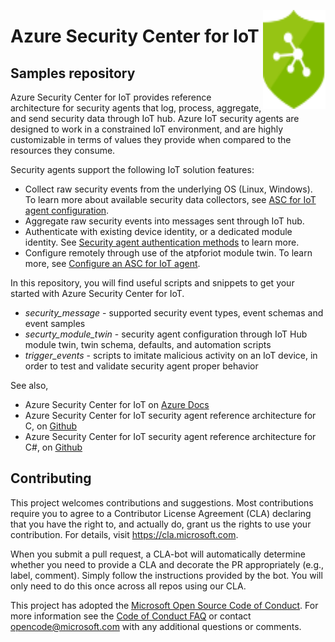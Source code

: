 <img src="logo/logo.svg" align="right"
     title="Azure Security Center for IoT" width="100" height="158">
    
# Azure Security Center for IoT

## Samples repository

Azure Security Center for IoT provides reference architecture for security agents that log, process, aggregate, and send security data through IoT hub.
Azure IoT security agents are designed to work in a constrained IoT environment, and are highly customizable in terms of values they provide when compared to the resources they consume.

Security agents support the following IoT solution features:
- Collect raw security events from the underlying OS (Linux, Windows). To learn more about available security data collectors, see [ASC for IoT agent configuration](https://aka.ms/iot-security-docs-config).
- Aggregate raw security events into messages sent through IoT hub.
- Authenticate with existing device identity, or a dedicated module identity. See [Security agent authentication methods](https://aka.ms/iot-security-docs-auth) to learn more.
- Configure remotely through use of the atpforiot module twin. To learn more, see [Configure an ASC for IoT agent](https://aka.ms/iot-security-docs-config).

In this repository, you will find useful scripts and snippets to get your started with Azure Security Center for IoT.

- _security_message_ - supported security event types, event schemas and event samples
- _securty_module_twin_ - security agent configuration through IoT Hub module twin, twin schema, defaults, and automation scripts
- _trigger_events_ - scripts to imitate malicious activity on an IoT device, in order to test and validate security agent proper behavior

See also,

- Azure Security Center for IoT on [Azure Docs](https://aka.ms/iot-security-docs-agents)
- Azure Security Center for IoT security agent reference architecture for C, on [Github](https://aka.ms/iot-security-github-c)
- Azure Security Center for IoT security agent reference architecture for C#, on [Github](https://aka.ms/iot-security-github-cs)

## Contributing

This project welcomes contributions and suggestions.  Most contributions require you to agree to a
Contributor License Agreement (CLA) declaring that you have the right to, and actually do, grant us
the rights to use your contribution. For details, visit https://cla.microsoft.com.

When you submit a pull request, a CLA-bot will automatically determine whether you need to provide
a CLA and decorate the PR appropriately (e.g., label, comment). Simply follow the instructions
provided by the bot. You will only need to do this once across all repos using our CLA.

This project has adopted the [Microsoft Open Source Code of Conduct](https://opensource.microsoft.com/codeofconduct/).
For more information see the [Code of Conduct FAQ](https://opensource.microsoft.com/codeofconduct/faq/) or
contact [opencode@microsoft.com](mailto:opencode@microsoft.com) with any additional questions or comments.
